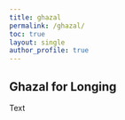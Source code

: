 ```yaml
---
title: ghazal
permalink: /ghazal/
toc: true
layout: single
author_profile: true
---
```


## Ghazal for Longing
Text